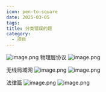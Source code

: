 ```yaml
---
icon: pen-to-square
date: 2025-03-05
tags: 
title: 分类错误的题
category:
  - 项目
---
```

![image.png](https://cdn.jsdelivr.net/gh/fakeppa/blog-img/20250305153812.png)
物理层协议
![image.png](https://cdn.jsdelivr.net/gh/fakeppa/blog-img/20250305153833.png)

无线局域网
![image.png](https://cdn.jsdelivr.net/gh/fakeppa/blog-img/20250305154132.png)
![image.png](https://cdn.jsdelivr.net/gh/fakeppa/blog-img/20250305154139.png)

法律篇
![image.png](https://cdn.jsdelivr.net/gh/fakeppa/blog-img/20250305154222.png)
![image.png](https://cdn.jsdelivr.net/gh/fakeppa/blog-img/20250305154237.png)
